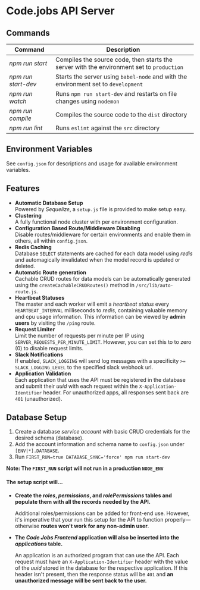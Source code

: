 # Code.jobs API Server



## Commands

| Command             | Description                              |
| ------------------- | ---------------------------------------- |
| *npm run start*     | Compiles the source code, then starts the server with the environment set to ``production`` |
| *npm run start-dev* | Starts the server using ``babel-node`` and with the environment set to ``development`` |
| *npm run watch*     | Runs ``npm run start-dev`` and restarts on file changes using ``nodemon`` |
| *npm run compile*   | Compiles the source code to the ``dist`` directory |
| *npm run lint*      | Runs ``eslint`` against the ``src`` directory |



## Environment Variables

See ``config.json`` for descriptions and usage for available environment variables.



## Features

- **Automatic Database Setup**    
  Powered by *Sequelize*, a ``setup.js`` file is provided to make setup easy.
- **Clustering**    
  A fully functional node cluster with per environment configuration.
- **Configuration Based Route/Middleware Disabling**    
  Disable routes/middleware for certain environments and enable them in others, all within ``config.json``.
- **Redis Caching**    
  Database ``SELECT`` statements are cached for each data model using *redis* and automagically invalidated when the model record is updated or deleted.
- **Automatic Route generation**    
  Cachable CRUD routes for data models can be automatically generated using the ``createCachableCRUDRoutes()``
  method in ``/src/lib/auto-route.js``.
- **Heartbeat Statuses**    
  The master and each worker will emit a *heartbeat* *status* every ``HEARTBEAT_INTERVAL`` milliseconds to *redis*, containing valuable memory and cpu usage information. This information can be viewed by **admin users** by visiting the ``/ping`` route.
- **Request Limiter**    
  Limit the number of requests per minute per IP using ``SERVER_REQUESTS_PER_MINUTE_LIMIT``. However, you can set this to to zero (0) to disable request limits.
- **Slack Notifications**    
  If enabled, ``SLACK_LOGGING`` will send log messages with a specificity ``>= SLACK_LOGGING_LEVEL``
  to the specified slack webhook url.
- **Application Validation**    
  Each application that uses the API must be registered in the database and submit their *uuid* with each request within the ``X-Application-Identifier`` header. For unauthorized apps, all responses sent back are ``401`` (unauthorized).




## Database Setup

1. Create a database *service account* with basic CRUD credentials for the desired schema (database).
2. Add the account information and schema name to ``config.json`` under ``[ENV|*].DATABASE``.
3. Run ``FIRST_RUN=true DATABASE_SYNC='force' npm run start-dev``




**Note: The ``FIRST_RUN`` script will not run in a production ``NODE_ENV``**



#### The setup script will…

- **Create the *roles*, *permissions*, and *rolePermissions* tables and populate them with all the records needed by the API.** 

  Additional roles/permissions can be added for front-end use. However, it's imperative that your run this setup for the API to function properly—otherwise **routes won't work for any non-admin user**.


- **The *Code Jobs Frontend* application will also be inserted into the *applications* table.**    

  An application is an authorized program that can use the API. Each request must have an ``X-Application-Identifier`` header with the value of the *uuid* stored in the database for the respective application. If this header isn't present, then the response status will be ``401`` and **an unauthorized message will be sent back to the user.**